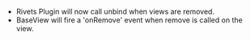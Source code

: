 * Rivets Plugin will now call unbind when views are removed.
* BaseView will fire a 'onRemove' event when remove is called on the view.